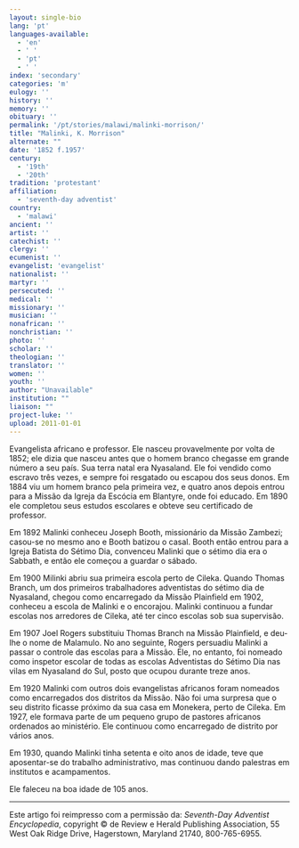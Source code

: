 ```yaml
---
layout: single-bio
lang: 'pt'
languages-available:
  - 'en'
  - ' '
  - 'pt'
  - ' '
index: 'secondary'
categories: 'm'
eulogy: ''
history: ''
memory: ''
obituary: ''
permalink: '/pt/stories/malawi/malinki-morrison/'
title: "Malinki, K. Morrison"
alternate: ""
date: '1852 f.1957'
century:
  - '19th'
  - '20th'
tradition: 'protestant'
affiliation:
  - 'seventh-day adventist'
country:
  - 'malawi'
ancient: ''
artist: ''
catechist: ''
clergy: ''
ecumenist: ''
evangelist: 'evangelist'
nationalist: ''
martyr: ''
persecuted: ''
medical: ''
missionary: ''
musician: ''
nonafrican: ''
nonchristian: ''
photo: ''
scholar: ''
theologian: ''
translator: ''
women: ''
youth: ''
author: "Unavailable"
institution: ""
liaison: ""
project-luke: ''
upload: 2011-01-01
---
```




Evangelista africano e professor. Ele nasceu provavelmente por volta de 1852; ele dizia que nasceu antes que o homem branco chegasse em grande número a seu país. Sua terra natal era Nyasaland. Ele foi vendido como escravo três vezes, e sempre foi resgatado ou escapou dos seus donos. Em 1884 viu um homem branco pela primeira vez, e quatro anos depois entrou para a Missão da Igreja da Escócia em Blantyre, onde foi educado. Em 1890 ele completou seus estudos escolares e obteve seu certificado de professor.

Em 1892 Malinki conheceu Joseph Booth, missionário da Missão Zambezi; casou-se no mesmo ano e Booth batizou o casal. Booth então entrou para a Igreja Batista do Sétimo Dia, convenceu Malinki que o sétimo dia era o Sabbath, e então ele começou a guardar o sábado.

Em 1900 Milinki abriu sua primeira escola perto de Cileka. Quando Thomas Branch, um dos primeiros trabalhadores adventistas do sétimo dia de Nyasaland, chegou como encarregado da Missão Plainfield em 1902, conheceu a escola de Malinki e o encorajou. Malinki continuou a fundar escolas nos arredores de Cileka, até ter cinco escolas sob sua supervisão.

Em 1907 Joel Rogers substituiu Thomas Branch na Missão Plainfield, e deu-lhe o nome de Malamulo. No ano seguinte, Rogers persuadiu Malinki a passar o controle das escolas para a Missão. Ele, no entanto, foi nomeado como inspetor escolar de todas as escolas Adventistas do Sétimo Dia nas vilas em Nyasaland do Sul, posto que ocupou durante treze anos.

Em 1920 Malinki com outros dois evangelistas africanos foram nomeados como encarregados dos distritos da Missão. Não foi uma surpresa que o seu distrito ficasse próximo da sua casa em Monekera, perto de Cileka. Em 1927, ele formava parte de um pequeno grupo de pastores africanos ordenados ao ministério. Ele continuou como encarregado de distrito por vários anos.

Em 1930, quando Malinki tinha setenta e oito anos de idade, teve que aposentar-se do trabalho administrativo, mas continuou dando palestras em institutos e acampamentos.

Ele faleceu na boa idade de 105 anos.

---

Este artigo foi reimpresso com a permissão da: *Seventh-Day Adventist Encyclopedia*, copyright © de Review e Herald Publishing Association, 55 West Oak Ridge Drive, Hagerstown, Maryland 21740, 800-765-6955.
